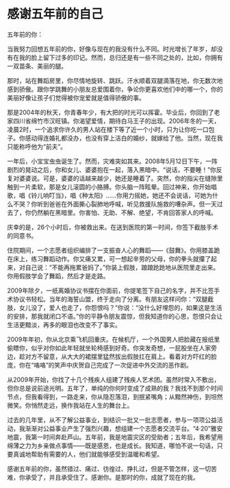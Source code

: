 # 感谢五年前的自己

五年前的你： 

当我努力回想五年前的你，好像与现在的我没有什么不同。时光增长了年岁，却没有在我的脸上留下过多的印记。然而，总归还是有一些不同之处的，比如，你拥有一双苗条、美丽的腿。 

那时，站在舞蹈房里，你尽情地旋转、跳跃。汗水顺着双腿滴落在地，你无数次地感到骄傲。跟你学跳舞的小朋友总爱围着你，争论你更喜欢他们中的哪一个，你的美丽好像让孩子们觉得被你宠爱就是值得骄傲的事。 

那是2004年的秋天，你青春年少，有大把的时光可以挥霍。毕业后，你回到了老家四川省绵竹市汉旺镇。你渴望爱情，期待白马王子的出现。2006年冬的一天，凌晨2时，一个追求你许久的男人站在楼下等了近一个小时，只为让你吃一口包子。你感动得连婚礼都没办，也没有穿上洁白的婚纱，就嫁给了他。当然，现在我只能称呼他为“前夫”。 

一年后，小宝宝虫虫诞生了。然而，灾难突如其来。2008年5月12日下午，一阵剧烈的晃动之后，你和女儿、婆婆抱在一起，落入黑暗中。“说话，不要睡！”你反复对婆婆说。可是，婆婆的话越来越少，她还是睡着了。突然，你的指尖在缝隙里触到一片柔软，那是女儿滚圆的小胳膊。你头脑一阵眩晕。回过神来，你开始唱歌，唱《铃儿响叮当》，唱《种太阳》……你用力摇她，她还不会说话，可她为什么不哭？你听到爸爸在外面撕心裂肺地呼喊，听见救援队施救的嘈杂声。但一天过去了，你仍然躺在黑暗里。你害怕、无助、不解、绝望，不肯回答家人的呼喊。 

庆幸的是，26个小时后，你被救出来。在送到医院的第一时间，你签下截肢手术的同意书。 

住院期间，一个志愿者组织编排了一支振奋人心的舞蹈——《鼓舞》。你用膝盖跪在床上，练习舞蹈动作。你又痛又累，可一想起辛劳的父母，你的拳头就攥了起来，对自己说：“不能再拖累爸妈了。”你装上假肢，踉踉跄跄地从医院里走出来。你用假肢学会了舞蹈，然后才是走路。 

2009年除夕，一纸离婚协议书摆在你面前，你提笔签下自己的名字，并不比签手术协议书轻松。当年的海誓山盟，终于走向了分离。有朋友这样问你：“双腿截肢，女儿没了，爱人也走了，你怨恨吗？”你说：“没什么好埋怨的，如果这是生活的安排，那我就闭口不语。”你的平静令朋友震惊，但我知道你的心思，怨恨只会让生活更黯淡，再多的眼泪也改变不了事实。 

2009年年初，你从北京乘飞机回重庆。在候机厅，一个外国男人把脸藏在报纸里偷瞟你，似乎对你如此年轻就坐轮椅感到好奇。你突发奇想，一屁股坐在人家旁边，趁对方不留意，从大大的裙摆里猛然拔出假肢扛在肩上。看着对方吓红的脸庞，你在“咯咯”的笑声中庆贺自己完成了一次促进中外交流的恶作剧。 

从2009年开始，你找了十几个残疾人组建了残疾人艺术团。虽然时常入不敷出，但你总是说前途光明。五年了，单纯的你何时变成了成熟的我？我找不到那个时间节点，但我看得到，一路走来，你从隐忍落泪，到抿紧嘴角；从黯然神伤，到坦然微笑。你悄然走远，换作我站在人生的舞台上。 

过去的几年里，从不了解公益事业，到结识一批又一批志愿者，参与一项项公益活动，我渐渐对公益事业产生了强烈兴趣，想组建一个志愿者交流平台。“4·20”雅安地震，我第一时间奔赴芦山。五年前，我是地震灾区的受助者；五年后，我希望用绵薄之力为乡亲做点事情——既是感恩，也是成长。我知道，哪怕不说一句话，只要真诚地帮助有需要的人，他们就能够感受到温暖和希望。 

感谢五年前的你，虽然错过、痛过、彷徨过、挣扎过，但是不管怎样，这一切苦难，你承受了，并且承受住了。感谢你。是那时的你，成就了现在的我。